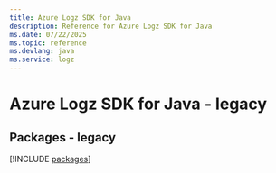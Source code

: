 ```yaml
---
title: Azure Logz SDK for Java
description: Reference for Azure Logz SDK for Java
ms.date: 07/22/2025
ms.topic: reference
ms.devlang: java
ms.service: logz
---
```

# Azure Logz SDK for Java - legacy
## Packages - legacy
[!INCLUDE [packages](logz-index.md)]